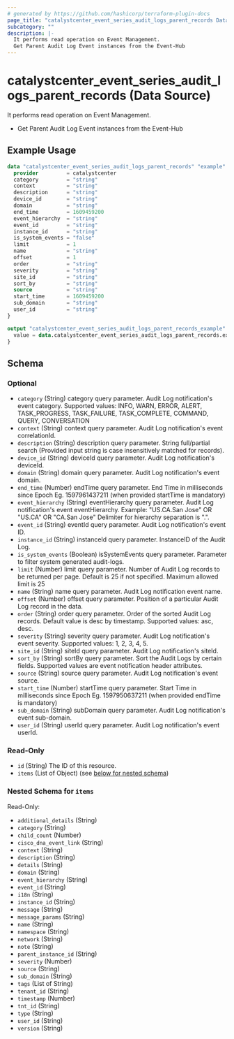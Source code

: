 ```yaml
---
# generated by https://github.com/hashicorp/terraform-plugin-docs
page_title: "catalystcenter_event_series_audit_logs_parent_records Data Source - terraform-provider-catalystcenter"
subcategory: ""
description: |-
  It performs read operation on Event Management.
  Get Parent Audit Log Event instances from the Event-Hub
---
```


# catalystcenter_event_series_audit_logs_parent_records (Data Source)

It performs read operation on Event Management.

- Get Parent Audit Log Event instances from the Event-Hub

## Example Usage

```terraform
data "catalystcenter_event_series_audit_logs_parent_records" "example" {
  provider         = catalystcenter
  category         = "string"
  context          = "string"
  description      = "string"
  device_id        = "string"
  domain           = "string"
  end_time         = 1609459200
  event_hierarchy  = "string"
  event_id         = "string"
  instance_id      = "string"
  is_system_events = "false"
  limit            = 1
  name             = "string"
  offset           = 1
  order            = "string"
  severity         = "string"
  site_id          = "string"
  sort_by          = "string"
  source           = "string"
  start_time       = 1609459200
  sub_domain       = "string"
  user_id          = "string"
}

output "catalystcenter_event_series_audit_logs_parent_records_example" {
  value = data.catalystcenter_event_series_audit_logs_parent_records.example.items
}
```

<!-- schema generated by tfplugindocs -->
## Schema

### Optional

- `category` (String) category query parameter. Audit Log notification's event category. Supported values: INFO, WARN, ERROR, ALERT, TASK_PROGRESS, TASK_FAILURE, TASK_COMPLETE, COMMAND, QUERY, CONVERSATION
- `context` (String) context query parameter. Audit Log notification's event correlationId.
- `description` (String) description query parameter. String full/partial search (Provided input string is case insensitively matched for records).
- `device_id` (String) deviceId query parameter. Audit Log notification's deviceId.
- `domain` (String) domain query parameter. Audit Log notification's event domain.
- `end_time` (Number) endTime query parameter. End Time in milliseconds since Epoch Eg. 1597961437211 (when provided startTime is mandatory)
- `event_hierarchy` (String) eventHierarchy query parameter. Audit Log notification's event eventHierarchy. Example: "US.CA.San Jose" OR "US.CA" OR "CA.San Jose" Delimiter for hierarchy separation is ".".
- `event_id` (String) eventId query parameter. Audit Log notification's event ID.
- `instance_id` (String) instanceId query parameter. InstanceID of the Audit Log.
- `is_system_events` (Boolean) isSystemEvents query parameter. Parameter to filter system generated audit-logs.
- `limit` (Number) limit query parameter. Number of Audit Log records to be returned per page. Default is 25 if not specified. Maximum allowed limit is 25
- `name` (String) name query parameter. Audit Log notification event name.
- `offset` (Number) offset query parameter. Position of a particular Audit Log record in the data.
- `order` (String) order query parameter. Order of the sorted Audit Log records. Default value is desc by timestamp. Supported values: asc, desc.
- `severity` (String) severity query parameter. Audit Log notification's event severity. Supported values: 1, 2, 3, 4, 5.
- `site_id` (String) siteId query parameter. Audit Log notification's siteId.
- `sort_by` (String) sortBy query parameter. Sort the Audit Logs by certain fields. Supported values are event notification header attributes.
- `source` (String) source query parameter. Audit Log notification's event source.
- `start_time` (Number) startTime query parameter. Start Time in milliseconds since Epoch Eg. 1597950637211 (when provided endTime is mandatory)
- `sub_domain` (String) subDomain query parameter. Audit Log notification's event sub-domain.
- `user_id` (String) userId query parameter. Audit Log notification's event userId.

### Read-Only

- `id` (String) The ID of this resource.
- `items` (List of Object) (see [below for nested schema](#nestedatt--items))

<a id="nestedatt--items"></a>
### Nested Schema for `items`

Read-Only:

- `additional_details` (String)
- `category` (String)
- `child_count` (Number)
- `cisco_dna_event_link` (String)
- `context` (String)
- `description` (String)
- `details` (String)
- `domain` (String)
- `event_hierarchy` (String)
- `event_id` (String)
- `i18n` (String)
- `instance_id` (String)
- `message` (String)
- `message_params` (String)
- `name` (String)
- `namespace` (String)
- `network` (String)
- `note` (String)
- `parent_instance_id` (String)
- `severity` (Number)
- `source` (String)
- `sub_domain` (String)
- `tags` (List of String)
- `tenant_id` (String)
- `timestamp` (Number)
- `tnt_id` (String)
- `type` (String)
- `user_id` (String)
- `version` (String)
